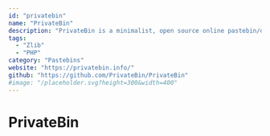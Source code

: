 ```yaml
---
id: "privatebin"
name: "PrivateBin"
description: "PrivateBin is a minimalist, open source online pastebin/discussion board where the server has zero knowledge of hosted data."
tags:
  - "Zlib"
  - "PHP"
category: "Pastebins"
website: "https://privatebin.info/"
github: "https://github.com/PrivateBin/PrivateBin"
#image: "/placeholder.svg?height=300&width=400"
---
```


# PrivateBin
